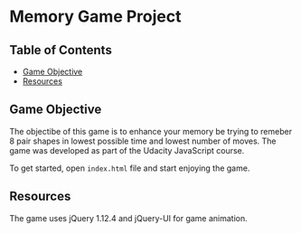 # Memory Game Project

## Table of Contents

* [Game Objective](#game-objective)
* [Resources](#resources)

## Game Objective

The objectibe of this game is to enhance your memory be trying to remeber 8 pair shapes in lowest possible time and lowest number of moves. The game was developed as part of the Udacity JavaScript course.

To get started, open `index.html` file and start enjoying the game.

## Resources

The game uses jQuery 1.12.4 and jQuery-UI for game animation.
